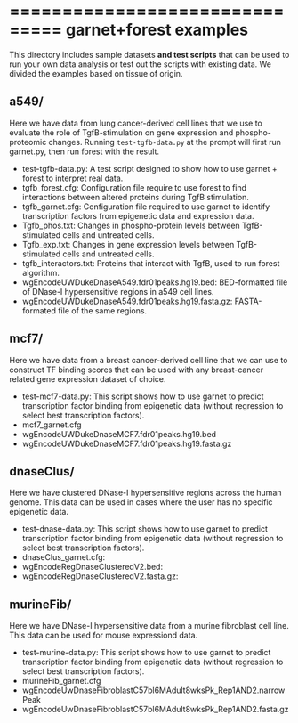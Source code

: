 ===============================
garnet+forest examples
===============================

This directory includes sample datasets **and test scripts** that can be used to run your own data
analysis or test out the scripts with existing data. We divided the examples based on tissue
of origin. 
           

a549/
----
Here we have data from lung cancer-derived cell lines that we use to evaluate the role of TgfB-stimulation on gene expression and phospho-proteomic changes. Running `test-tgfb-data.py` at the prompt will first run garnet.py, then run forest with the result.

- test-tgfb-data.py: A test script designed to show how to use garnet + forest to interpret real data.
- tgfb_forest.cfg: Configuration file require to use forest to find interactions between altered proteins during TgfB stimulation.
- tgfb_garnet.cfg: Configuration file required to use garnet to identify transcription factors from epigenetic data and expression data.
- Tgfb_phos.txt: Changes in phospho-protein levels between TgfB-stimulated cells and untreated cells.
- Tgfb_exp.txt:  Changes in gene expression levels between TgfB-stimulated cells and untreated cells.
- tgfb_interactors.txt: Proteins that interact with TgfB, used to run forest algorithm.
- wgEncodeUWDukeDnaseA549.fdr01peaks.hg19.bed: BED-formatted file of DNase-I hypersensitive regions in a549 cell lines.
- wgEncodeUWDukeDnaseA549.fdr01peaks.hg19.fasta.gz: FASTA-formated file of the same regions.

mcf7/
----
Here we have data from a breast cancer-derived cell line that we can use to construct TF binding scores that can be used with any breast-cancer related gene expression dataset of choice.

- test-mcf7-data.py: This script shows how to use garnet to predict transcription factor binding from epigenetic data (without regression to select best transcription factors).
- mcf7_garnet.cfg
- wgEncodeUWDukeDnaseMCF7.fdr01peaks.hg19.bed
- wgEncodeUWDukeDnaseMCF7.fdr01peaks.hg19.fasta.gz

dnaseClus/
---------
Here we have clustered DNase-I hypersensitive regions across the human genome. This data can be used in cases where the user has no specific epigenetic data. 

- test-dnase-data.py: This script shows how to use garnet to predict transcription factor binding from epigenetic data (without regression to select best transcription factors).
- dnaseClus_garnet.cfg:
- wgEncodeRegDnaseClusteredV2.bed:
- wgEncodeRegDnaseClusteredV2.fasta.gz:

murineFib/
----------
Here we have DNase-I hypersensitive data from a murine fibroblast cell line. This data can be used
for mouse expressiond data.

- test-murine-data.py: This script shows how to use garnet to predict transcription factor binding from epigenetic data (without regression to select best transcription factors).
- murineFib_garnet.cfg
- wgEncodeUwDnaseFibroblastC57bl6MAdult8wksPk_Rep1AND2.narrowPeak
- wgEncodeUwDnaseFibroblastC57bl6MAdult8wksPk_Rep1AND2.fasta.gz

